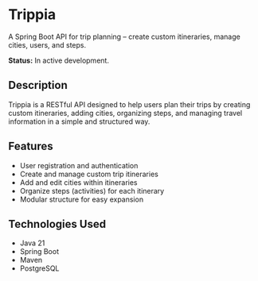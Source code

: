 # Trippia

A Spring Boot API for trip planning – create custom itineraries, manage cities, users, and steps.

**Status:** In active development.

## Description

Trippia is a RESTful API designed to help users plan their trips by creating custom itineraries, adding cities, organizing steps, and managing travel information in a simple and structured way.

## Features

- User registration and authentication
- Create and manage custom trip itineraries
- Add and edit cities within itineraries
- Organize steps (activities) for each itinerary
- Modular structure for easy expansion

## Technologies Used

- Java 21
- Spring Boot
- Maven
- PostgreSQL
